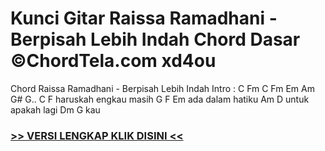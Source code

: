 
 # Kunci Gitar Raissa Ramadhani - Berpisah Lebih Indah Chord Dasar ©ChordTela.com xd4ou


Chord Raissa Ramadhani - Berpisah Lebih Indah Intro : C Fm C Fm Em Am G# G.. C F haruskah engkau masih G F Em ada dalam hatiku Am D untuk apakah lagi Dm G kau

###  <a href="https://shortlighzx.web.app?sq=Kunci Gitar Raissa Ramadhani - Berpisah Lebih Indah Chord Dasar ©ChordTela.com"> >> VERSI LENGKAP KLIK DISINI << </a>
